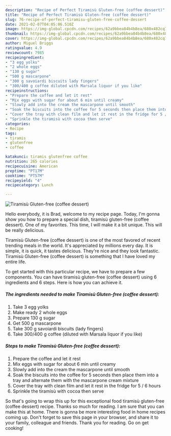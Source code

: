 ```yaml
---
description: "Recipe of Perfect Tiramisù Gluten-free (coffee dessert)"
title: "Recipe of Perfect Tiramisù Gluten-free (coffee dessert)"
slug: 76-recipe-of-perfect-tiramisu-gluten-free-coffee-dessert
date: 2021-02-07T04:05:06.510Z
image: https://img-global.cpcdn.com/recipes/62a9bbea84b4b8ea/680x482cq70/tiramisu-gluten-free-coffee-dessert-recipe-main-photo.jpg
thumbnail: https://img-global.cpcdn.com/recipes/62a9bbea84b4b8ea/680x482cq70/tiramisu-gluten-free-coffee-dessert-recipe-main-photo.jpg
cover: https://img-global.cpcdn.com/recipes/62a9bbea84b4b8ea/680x482cq70/tiramisu-gluten-free-coffee-dessert-recipe-main-photo.jpg
author: Miguel Briggs
ratingvalue: 4.9
reviewcount: 7985
recipeingredient:
- "3 egg yolks"
- "2 whole eggs"
- "130 g sugar"
- "500 g mascarpone"
- "300 g savoiardi biscuits lady fingers"
- "300/400 g coffee diluted with Marsala liquor if you like"
recipeinstructions:
- "Prepare the coffee and let it rest"
- "Mix eggs with sugar for about 6 min until creamy"
- "Slowly add into the cream the mascarpone until smooth"
- "Soak the biscuits into the coffee for 5 seconds then place them into a tray and alternate them with the mascarpone cream mixture"
- "Cover the tray with clean film and let it rest in the fridge for 5 / 6 hours"
- "Sprinkle the tiramisù with cocoa then serve"
categories:
- Recipe
tags:
- tiramis
- glutenfree
- coffee

katakunci: tiramis glutenfree coffee 
nutrition: 265 calories
recipecuisine: American
preptime: "PT17M"
cooktime: "PT57M"
recipeyield: "4"
recipecategory: Lunch

---
```



![Tiramisù Gluten-free (coffee dessert)](https://img-global.cpcdn.com/recipes/62a9bbea84b4b8ea/680x482cq70/tiramisu-gluten-free-coffee-dessert-recipe-main-photo.jpg)

Hello everybody, it is Brad, welcome to my recipe page. Today, I'm gonna show you how to prepare a special dish, tiramisù gluten-free (coffee dessert). One of my favorites. This time, I will make it a bit unique. This will be really delicious.

Tiramisù Gluten-free (coffee dessert) is one of the most favored of recent trending meals in the world. It's appreciated by millions every day. It is simple, it is quick, it tastes delicious. They're nice and they look fantastic. Tiramisù Gluten-free (coffee dessert) is something that I have loved my entire life.




To get started with this particular recipe, we have to prepare a few components. You can have tiramisù gluten-free (coffee dessert) using 6 ingredients and 6 steps. Here is how you can achieve it.

<!--inarticleads1-->

##### The ingredients needed to make Tiramisù Gluten-free (coffee dessert):

1. Take 3 egg yolks
1. Make ready 2 whole eggs
1. Prepare 130 g sugar
1. Get 500 g mascarpone
1. Take 300 g savoiardi biscuits (lady fingers)
1. Take 300/400 g coffee (diluted with Marsala liquor if you like)




<!--inarticleads2-->

##### Steps to make Tiramisù Gluten-free (coffee dessert):

1. Prepare the coffee and let it rest
1. Mix eggs with sugar for about 6 min until creamy
1. Slowly add into the cream the mascarpone until smooth
1. Soak the biscuits into the coffee for 5 seconds then place them into a tray and alternate them with the mascarpone cream mixture
1. Cover the tray with clean film and let it rest in the fridge for 5 / 6 hours
1. Sprinkle the tiramisù with cocoa then serve




So that's going to wrap this up for this exceptional food tiramisù gluten-free (coffee dessert) recipe. Thanks so much for reading. I am sure that you can make this at home. There is gonna be more interesting food in home recipes coming up. Don't forget to save this page in your browser, and share it to your family, colleague and friends. Thank you for reading. Go on get cooking!
